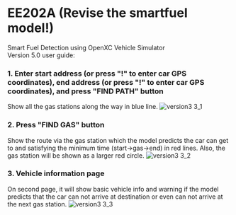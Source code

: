 # EE202A (Revise the smartfuel model!)
Smart Fuel Detection using OpenXC Vehicle Simulator  
Version 5.0 user guide:  
### 1. Enter start address (or press "!" to enter car GPS coordinates), end address (or press "!" to enter car GPS coordinates), and press "FIND PATH" button  
Show all the gas stations along the way in blue line.
![version3 3_1](https://cloud.githubusercontent.com/assets/15698323/20903227/622888c8-baef-11e6-970f-db9f02d3f2e8.jpg)
### 2. Press "FIND GAS" button
Show the route via the gas station which the model predicts the car can get to and satisfying the minimum time (start->gas->end) in red lines. Also, the gas station will be shown as a larger red circle.
![version3 3_2](https://cloud.githubusercontent.com/assets/15698323/20903228/622a836c-baef-11e6-9483-ece04d6ebb5f.jpg)
### 3. Vehicle information page
On second page, it will show basic vehicle info and warning if the model predicts that the car can not arrive at destination or even can not arrive at the next gas station.
![version3 3_3](https://cloud.githubusercontent.com/assets/15698323/20903229/622b4f18-baef-11e6-8691-db4186582e53.jpg)
